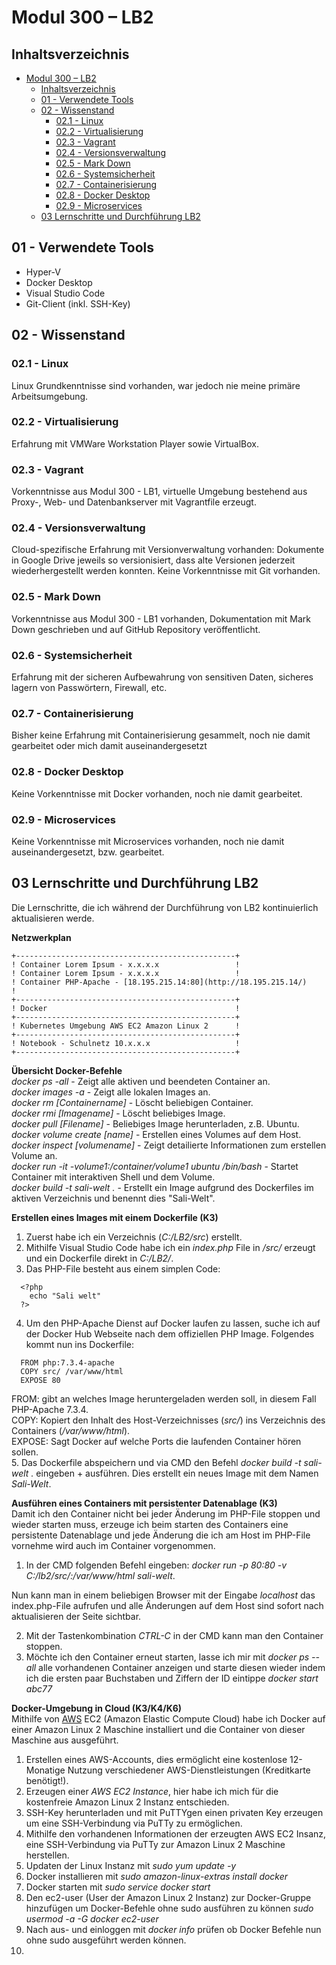 # Modul 300 – LB2

## Inhaltsverzeichnis
- [Modul 300 – LB2](#modul-300-%E2%80%93-lb2)
  - [Inhaltsverzeichnis](#inhaltsverzeichnis)
  - [01 - Verwendete Tools](#01---verwendete-tools)
  - [02 - Wissenstand](#02---wissenstand)
    - [02.1 - Linux](#021---linux)
    - [02.2 - Virtualisierung](#022---virtualisierung)
    - [02.3 - Vagrant](#023---vagrant)
    - [02.4 - Versionsverwaltung](#024---versionsverwaltung)
    - [02.5 - Mark Down](#025---mark-down)
    - [02.6 - Systemsicherheit](#026---systemsicherheit)
    - [02.7 - Containerisierung](#027---containerisierung)
    - [02.8 - Docker Desktop](#028---docker-desktop)
    - [02.9 - Microservices](#029---microservices)
  - [03 Lernschritte und Durchführung LB2](#03-lernschritte-und-durchf%C3%BChrung-lb2)


## 01 - Verwendete Tools
* Hyper-V
* Docker Desktop
* Visual Studio Code
* Git-Client (inkl. SSH-Key)
  
## 02 - Wissenstand

### 02.1 - Linux
Linux Grundkenntnisse sind vorhanden, war jedoch nie meine primäre Arbeitsumgebung.

### 02.2 - Virtualisierung
Erfahrung mit VMWare Workstation Player sowie VirtualBox.

### 02.3 - Vagrant
Vorkenntnisse aus Modul 300 - LB1, virtuelle Umgebung bestehend aus Proxy-, Web- und Datenbankserver mit Vagrantfile erzeugt.  

### 02.4 - Versionsverwaltung
Cloud-spezifische Erfahrung mit Versionverwaltung vorhanden: Dokumente in Google Drive jeweils so versionisiert, dass alte Versionen jederzeit wiederhergestellt werden konnten.
Keine Vorkenntnisse mit Git vorhanden.

### 02.5 - Mark Down
Vorkenntnisse aus Modul 300 - LB1 vorhanden, Dokumentation mit Mark Down geschrieben und auf GitHub Repository veröffentlicht.

### 02.6 - Systemsicherheit
Erfahrung mit der sicheren Aufbewahrung von sensitiven Daten, sicheres lagern von Passwörtern, Firewall, etc.  

### 02.7 - Containerisierung
Bisher keine Erfahrung mit Containerisierung gesammelt, noch nie damit gearbeitet oder mich damit auseinandergesetzt  

### 02.8 - Docker Desktop
Keine Vorkenntnisse mit Docker vorhanden, noch nie damit gearbeitet.  

### 02.9 - Microservices
Keine Vorkenntnisse mit Microservices vorhanden, noch nie damit auseinandergesetzt, bzw. gearbeitet.  

## 03 Lernschritte und Durchführung LB2
Die Lernschritte, die ich während der Durchführung von LB2 kontinuierlich aktualisieren werde.  

**Netzwerkplan**  
```
+-------------------------------------------------+
! Container Lorem Ipsum - x.x.x.x                 !
! Container Lorem Ipsum - x.x.x.x                 !
! Container PHP-Apache - [18.195.215.14:80](http://18.195.215.14/)         !
+-------------------------------------------------+
! Docker                                          !
+-------------------------------------------------+
! Kubernetes Umgebung AWS EC2 Amazon Linux 2      !
+-------------------------------------------------+
! Notebook - Schulnetz 10.x.x.x                   !
+-------------------------------------------------+
```

**Übersicht Docker-Befehle**  
*docker ps -all*                                                - Zeigt alle aktiven und beendeten Container an.  
*docker images -a*                                              - Zeigt alle lokalen Images an.  
*docker rm [Containername]*                                     - Löscht beliebigen Container.  
*docker rmi [Imagename]*                                        - Löscht beliebiges Image.  
*docker pull [Filename]*                                        - Beliebiges Image herunterladen, z.B. Ubuntu.  
*docker volume create [name]*                                   - Erstellen eines Volumes auf dem Host.  
*docker inspect [volumename]*                                   - Zeigt detailierte Informationen zum erstellen Volume an.  
*docker run -it -volume1:/container/volume1 ubuntu /bin/bash*   - Startet Container mit interaktiven Shell und dem Volume.  
*docker build -t sali-welt .*                                   - Erstellt ein Image aufgrund des Dockerfiles im aktiven Verzeichnis und benennt dies "Sali-Welt".  

**Erstellen eines Images mit einem Dockerfile (K3)**  
1. Zuerst habe ich ein Verzeichnis (*C:/LB2/src*) erstellt.  
2. Mithilfe Visual Studio Code habe ich ein *index.php* File in */src/* erzeugt und ein Dockerfile direkt in *C:/LB2/*.  
3. Das PHP-File besteht aus einem simplen Code:  
```
  <?php
    echo "Sali welt"
  ?>
```
4. Um den PHP-Apache Dienst auf Docker laufen zu lassen, suche ich auf der Docker Hub Webseite nach dem offiziellen PHP Image. Folgendes kommt nun ins Dockerfile:  
```
  FROM php:7.3.4-apache
  COPY src/ /var/www/html
  EXPOSE 80
```  
FROM: gibt an welches Image heruntergeladen werden soll, in diesem Fall PHP-Apache 7.3.4.  
COPY: Kopiert den Inhalt des Host-Verzeichnisses (*src/*) ins Verzeichnis des Containers (*/var/www/html*).  
EXPOSE: Sagt Docker auf welche Ports die laufenden Container hören sollen.  
5. Das Dockerfile abspeichern und via CMD den Befehl *docker build -t sali-welt .* eingeben + ausführen. Dies erstellt ein neues Image mit dem Namen *Sali-Welt*.  

**Ausführen eines Containers mit persistenter Datenablage (K3)**  
Damit ich den Container nicht bei jeder Änderung im PHP-File stoppen und wieder starten muss, erzeuge ich beim starten des Containers eine persistente Datenablage und jede Änderung die ich am Host im PHP-File vornehme wird auch im Container vorgenommen.  
1. In der CMD folgenden Befehl eingeben: *docker run -p 80:80 -v C:/lb2/src/:/var/www/html sali-welt*.  

Nun kann man in einem beliebigen Browser mit der Eingabe *localhost* das index.php-File aufrufen und alle Änderungen auf dem Host sind sofort nach aktualisieren der Seite sichtbar.  

2. Mit der Tastenkombination *CTRL-C* in der CMD kann man den Container stoppen. 
3. Möchte ich den Container erneut starten, lasse ich mir mit *docker ps --all* alle vorhandenen Container anzeigen und starte diesen wieder indem ich die ersten paar Buchstaben und Ziffern der ID eintippe *docker start abc77*  

**Docker-Umgebung in Cloud (K3/K4/K6)**  
Mithilfe von [AWS](https://aws.amazon.com/) EC2 (Amazon Elastic Compute Cloud) habe ich Docker auf einer Amazon Linux 2 Maschine installiert und die Container von dieser Maschine aus ausgeführt.  
1. Erstellen eines AWS-Accounts, dies ermöglicht eine kostenlose 12-Monatige Nutzung verschiedener AWS-Dienstleistungen (Kreditkarte benötigt!).  
2. Erzeugen einer *AWS EC2 Instance*, hier habe ich mich für die kostenfreie Amazon Linux 2 Instanz entschieden.  
3. SSH-Key herunterladen und mit PuTTYgen einen privaten Key erzeugen um eine SSH-Verbindung via PuTTy zu ermöglichen.  
4. Mithilfe den vorhandenen Informationen der erzeugten AWS EC2 Insanz, eine SSH-Verbindung via PuTTy zur Amazon Linux 2 Maschine herstellen.  
5. Updaten der Linux Instanz mit *sudo yum update -y*  
6. Docker installieren mit *sudo amazon-linux-extras install docker*
7. Docker starten mit *sudo service docker start*  
8. Den ec2-user (User der Amazon Linux 2 Instanz) zur Docker-Gruppe hinzufügen um Docker-Befehle ohne sudo ausführen zu können *sudo usermod -a -G docker ec2-user*  
9. Nach aus- und einloggen mit *docker info* prüfen ob Docker Befehle nun ohne sudo ausgeführt werden können.  
10. 